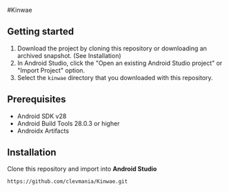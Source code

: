 #Kinwae



Getting started
---------------

1. Download the project by cloning this repository or downloading an archived
  snapshot. (See Installation)
2. In Android Studio, click the "Open an existing Android Studio project" or
  "Import Project" option.
3. Select the `kinwae` directory that you downloaded with this repository.


Prerequisites
--------------

- Android SDK v28
- Android Build Tools 28.0.3 or higher
- Androidx Artifacts

## Installation
Clone this repository and import into **Android Studio**
```bash
https://github.com/clevmania/Kinwae.git